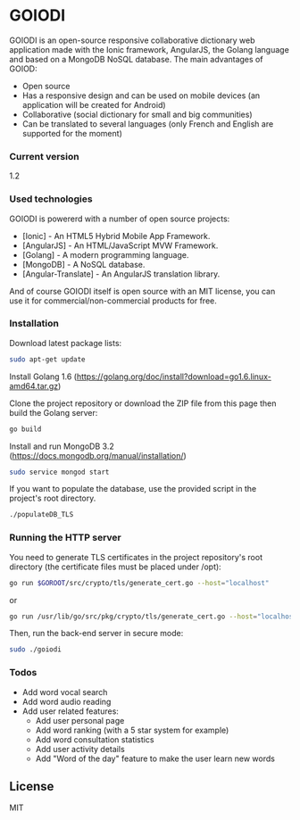 # GOIODI

GOIODI is an open-source responsive collaborative dictionary web application made with the Ionic framework, AngularJS, the Golang language and based on a MongoDB NoSQL database. The main advantages of GOIOD:

  - Open source
  - Has a responsive design and can be used on mobile devices (an application will be created for Android)
  - Collaborative (social dictionary for small and big communities)
  - Can be translated to several languages (only French and English are supported for the moment)

### Current version
1.2

### Used technologies

GOIODI is powererd with a number of open source projects:

* [Ionic] - An HTML5 Hybrid Mobile App Framework.
* [AngularJS] - An HTML/JavaScript MVW Framework.
* [Golang] - A modern programming language.
* [MongoDB] - A NoSQL database.
* [Angular-Translate] - An AngularJS translation library.

And of course GOIODI itself is open source with an MIT license, you can use it for commercial/non-commercial products for free.

### Installation

Download latest package lists:
```sh
sudo apt-get update
```
Install Golang 1.6 (https://golang.org/doc/install?download=go1.6.linux-amd64.tar.gz)

Clone the project repository or download the ZIP file from this page then build the Golang server:
```sh
go build
```
Install and run MongoDB 3.2 (https://docs.mongodb.org/manual/installation/)
```sh
sudo service mongod start
```
If you want to populate the database, use the provided script in the project's root directory.
```sh
./populateDB_TLS
```

### Running the HTTP server

You need to generate TLS certificates in the project repository's root directory (the certificate files must be placed under /opt):
```sh
go run $GOROOT/src/crypto/tls/generate_cert.go --host="localhost"
```
or
```sh
go run /usr/lib/go/src/pkg/crypto/tls/generate_cert.go --host="localhost"
```
Then, run the back-end server in secure mode:
```sh
sudo ./goiodi
```

### Todos

 - Add word vocal search
 - Add word audio reading
 - Add user related features:
    - Add user personal page
    - Add word ranking (with a 5 star system for example)
    - Add word consultation statistics
    - Add user activity details
    - Add "Word of the day" feature to make the user learn new words

License
----
MIT
